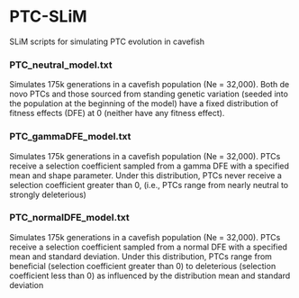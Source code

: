 # PTC-SLiM
SLiM scripts for simulating PTC evolution in cavefish

### PTC_neutral_model.txt
Simulates 175k generations in a cavefish population (Ne = 32,000). Both de novo PTCs and those sourced from standing genetic variation (seeded into the population at the beginning of the model) have a fixed distribution of fitness effects (DFE) at 0 (neither have any fitness effect). 

### PTC_gammaDFE_model.txt
Simulates 175k generations in a cavefish population (Ne = 32,000). PTCs receive a selection coefficient sampled from a gamma DFE with a specified mean and shape parameter. Under this distribution, PTCs never receive a selection coefficient greater than 0, (i.e., PTCs range from nearly neutral to strongly deleterious)

### PTC_normalDFE_model.txt
Simulates 175k generations in a cavefish population (Ne = 32,000). PTCs receive a selection coefficient sampled from a normal DFE with a specified mean and standard deviation. Under this distribution, PTCs range from beneficial (selection coefficient greater than 0) to deleterious (selection coefficient less than 0) as influenced by the distribution mean and standard deviation 
